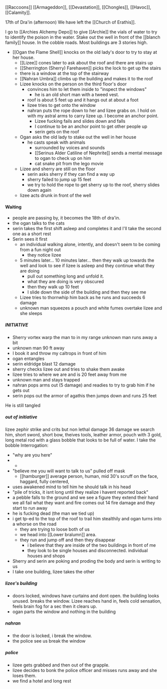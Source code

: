 [[Raccoons]] [[Armageddon]], [[Devastation]], [[Chongles]], [[Havoc]], [[Calamity]].

17th of Dra'in (afternoon)
We have left the [[Church of Erathis]]. 

I go to [[Archies Alchemy Depo]] to give [[Archie]] the vials of water to try to identify the poison in the water. 
Stake out the well in front of the [[blanch family]] house. In the cobble roads. Most buildings are 3 stories high. 
- [[Ogan the Flame Shell]] knocks on the old lady's door to try to stay at her house.
	- [[Lizee]] cones later to ask about the roof and there are stairs up
	- [[Sherrington (Sherry) Farehaven]] picks the lock to get up the stairs
	- there is a window at the top of the stairway
	- [[Nahran Umbra]] climbs up the building and makes it to the roof
	- Lizee knocks on the person on the third floor's door
		- convinces him to let them inside to "inspect the windows"
			- he is an old short man with a tweed vest. 
		- roof is about 5 feet up and it hangs out at about a foot
		- lizee tries to get onto the window
		- nahran puts the rope down to her and lizee grabs on. I hold on with my astral arms to carry lizee up. I become an anchor point. 
			- Lizee fucking fails and slides down and falls
			- I continue to be an anchor point to get other people up
			- serin gets on the roof
	- Ogan asks the old lady to stake out the well in her house
		- he casts speak with animals
			- surrounded by voices and sounds
			- [[Serinus Alder Catiline of Nephrite]] sends a mental message to ogan to check up on him
			- cat snake pit from the lego movie
	- Lizee and sherry are still on the floor
		- serin asks sherry if they can find a way up
		- sherry failed to jump up 15 feet
		- we try to hold the rope to get sherry up to the roof, sherry slides down again
	- lizee acts drunk in front of the well

#### Waiting
- people are passing by, it becomes the 18th of dra'in. 
- the ogan talks to the cats
- serin takes the first shift asleep and completes it and I'll take the second one as a short rest
- Serin sees it first
	- an individual walking alone, intently, and doesn't seem to be coming from a fun night out
		- they notice lizee
	- 5 minutes later... 10 minutes later... then they walk up towards the well and look to see if lizee is asleep and they continue what they are doing
		- pull out something long and unfold it.
		- what they are doing is very obscured
		- then they walk up 10 feet 
		- I slide down the side of the building and then they see me
	- Lizee tries to thornwhip him back as he runs and succeeds 6 damage
	- unknown man squeezes a pouch and white fumes overtake lizee and she sleeps

##### INITIATIVE
- Sherry vortex warp the man to in my range unknown man runs away a bit
- unknown man 90 ft away 
- I book it and throw my caltrops in front of him
- ogan entangles
- serin eldridge blast 12 damage
- sherry checks lizee out and tries to shake them awake
- lizee tries to where we are and is 20 feet away from me
- unknown man and stays trapped
- nahran pops arms out (5 damage) and readies to try to grab him if he gets out
- serin pops out the armor of agathis then jumps down and runs 25 feet

He is still tangled

##### out of initiative
lizee zephir strike and crits but non lethal damage 36 damage
we search him, short sword, short bow, theives tools, leather armor, pouch with 3 gold, long metal rod with a glass bobble that looks to be full of water. I take the bobble
Interrogation:
- "why are you here"
- -
- "believe me you will want to talk to us" pulled off mask
	- [[hamburger]] average person, human, mid 30's scruff on the face, haggard, fully centered, 
- uses awakened mind to tell him he should talk in his head
- "pile of tricks, it isnt long until they realize i havent reported back"
- a pebble falls to the ground and we see a figure they extend their hand we all fail what they want and fire comes out 14 fire damage and they start to run away
- he is fucking dead (the man we tied up)
- i get tp-ed to the top of the roof to trail him stealthily and ogan turns into a whorse on the road
	- they are trying to loose both of us
	- we head into [[Lower bralumn]] area. 
	- they run and jump off and then they disappear
		- i believe that they are inside of the two buildings in front of me
		- they look to be single houses and disconnected. individual houses and shops
- Sherry and serin are poking and proding the body and serin is writing to us
- I take one building, lizee takes the other

##### lizee's building
- doors locked, windows have curtains and dont open. the building looks unused. breaks the window. Lizee reaches hand in, feels cold sensation, feels brain fog for a sec then it clears up. 
- ogan parts the window and nothing in the building

##### nahran
- the door is locked, i break the window. 
- the police see us break the window

##### police
- lizee gets grabbed and then out of the grapple. 
- lizee decides to bonk the police officer and misses runs away and she loses them.
- we find a hotel and long rest

